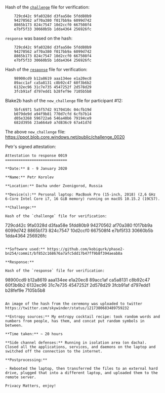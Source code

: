 Hash of the [`challenge`](https://ppot.blob.core.windows.net/public/challenge_0019) file for verification:

```
    729cd42c 9fa0328d d3faa58e 5fdd80b9
    94270562 af70a380 f017bb9a 6099d742
    8865b173 824c7547 10d2ccf0 667508f4
    e7bf5f33 30660b5b 1dda4364 256926fc
```

`response` was based on the hash:

```
    729cd42c 9fa0328d d3faa58e 5fdd80b9
    94270562 af70a380 f017bb9a 6099d742
    8865b173 824c7547 10d2ccf0 667508f4
    e7bf5f33 30660b5b 1dda4364 256926fc
```

Hash of the [`response`](https://ppot.blob.core.windows.net/public/response_0019_petr) file for verification:

```
    98900cd9 b12a8619 aaa134ee e1a20ec8
    89acc1af ca5a8131 c8b92c47 60f3b6b2
    6132ec96 31c7e735 4547252f 2d578d29
    3fcb91af d797edd1 b28fef9e 7105b5b8
```

Blake2b hash of the `new_challenge` file for participant #12:

```
    5bfc6971 5a5f57d2 9170410c 04cfb19d
    b079de9d a94f9b81 770d7cfd 6cfb7b14
    d05e3268 596722a6 546a40b6 79194ce9
    682d3956 23a664a9 a7d836c9 67a41d7d
```

The above `new_challenge` file: https://ppot.blob.core.windows.net/public/challenge_0020

Petr's signed attestation:

```
Attestation to response 0019
============================

**Date:** 8 - 9 January 2020

**Name:** Petr Korolev

**Location:** Dacha under Zvenigorod, Russia

**Device(s):** Personal laptop: MacBook Pro (15-inch, 2018) (2,6 GHz 6-Core Intel Core i7, 16 GiB memory) running on macOS 10.15.2 (19C57).

**Challenge:**

Hash of the `challenge` file for verification:
```
 729cd42c 9fa0328d d3faa58e 5fdd80b9
 94270562 af70a380 f017bb9a 6099d742
 8865b173 824c7547 10d2ccf0 667508f4
 e7bf5f33 30660b5b 1dda4364 256926fc
```

**Software used:** https://github.com/kobigurk/phase2-bn254/commit/bf852c168676a7afc5dd17b47ff9b8f394aeab8a

**Response:**

Hash of the `response` file for verification:
```
 98900cd9 b12a8619 aaa134ee e1a20ec8
 89acc1af ca5a8131 c8b92c47 60f3b6b2
 6132ec96 31c7e735 4547252f 2d578d29
 3fcb91af d797edd1 b28fef9e 7105b5b8
```

An image of the hash from the ceremony was uploaded to twitter https://twitter.com/skywinder/status/1217380683489759232

**Entropy sources:** My entropy cocktail recipe: took random words and numbers from people, has them, and concat put random symbols in between.

**Time taken:** ~ 20 hours

**Side channel defenses:** Running in isolation area (on dacha). Closed all the applications, services, and daemons on the laptop and switched off the connection to the internet.

**Postprocessing:**

- Rebooted the laptop, then transferred the files to an external hard drive, plugged that into a different laptop, and uploaded them to the remote server.

Privacy Matters, enjoy!
```
